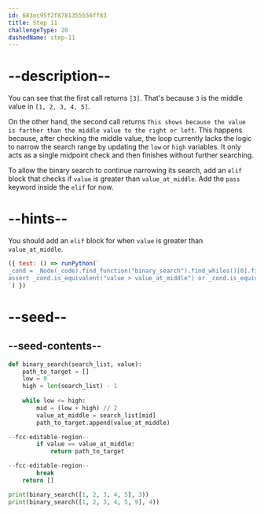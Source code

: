 ```yaml
---
id: 683ec95f2f8781355556ff83
title: Step 11
challengeType: 20
dashedName: step-11
---
```


# --description--

You can see that the first call returns `[3]`. That's because `3` is the middle value in `[1, 2, 3, 4, 5]`.

On the other hand, the second call returns `This shows because the value is farther than the middle value to the right or left`. This happens because, after checking the middle value, the loop currently lacks the logic to narrow the search range by updating the `low` or `high` variables. It only acts as a single midpoint check and then finishes without further searching.

To allow the binary search to continue narrowing its search, add an `elif` block that checks if `value` is greater than `value_at_middle`. Add the `pass` keyword inside the `elif` for now.

# --hints--

You should add an `elif` block for when `value` is greater than `value_at_middle`.

```js
({ test: () => runPython(`
_cond = _Node(_code).find_function("binary_search").find_whiles()[0].find_ifs()[0].find_conditions()[1]
assert _cond.is_equivalent("value > value_at_middle") or _cond.is_equivalent("value_at_middle < value")
`) })
```

# --seed--

## --seed-contents--

```py
def binary_search(search_list, value):
    path_to_target = []
    low = 0
    high = len(search_list) - 1
    
    while low <= high:
        mid = (low + high) // 2
        value_at_middle = search_list[mid]
        path_to_target.append(value_at_middle)

--fcc-editable-region--
        if value == value_at_middle:
            return path_to_target

--fcc-editable-region--          
        break
    return []

print(binary_search([1, 2, 3, 4, 5], 3))
print(binary_search([1, 2, 3, 4, 5, 9], 4))
```
